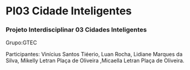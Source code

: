 <h1>PI03 Cidade Inteligentes</h1>
 <h3>Projeto Interdisciplinar 03 Cidades Inteligentes</h3> 

Grupo:GTEC

<p>Participantes: Vinícius Santos Tiéerio, Luan Rocha, Lidiane Marques da Silva, Mikelly Letran Plaça de Oliveira ,Micaella Letran Plaça de Oliveira.</p>
